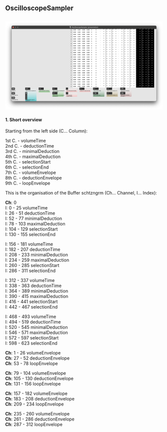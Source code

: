 ## **OscilloscopeSampler**

![OscilloscopeSampler](resources/image_0.png)
----
#### **1. Short overview**  

Starting from the left side (C... Column):

1st C. - volumeTime  
2nd C. - deductionTime  
3rd C. - minimalDeduction  
4th C. - maximalDeduction  
5th C. - selectionStart  
6th C. - selectionEnd  
7th C. - volumeEnvelope  
8th C. - deductionEnvelope  
9th C. - loopEnvelope  
    
    
This is the organisation of the Buffer schtzngrm (Ch... Channel, I... Index):

**Ch**: 0  
I: 0 - 25 volumeTime  
I: 26 - 51 deductionTime  
I: 52 - 77 minimalDeduction  
I: 78 - 103 maximalDeduction  
I: 104 - 129 selectionStart  
I: 130 - 155 selectionEnd  

I: 156 - 181 volumeTime  
I: 182 - 207 deductionTime  
I: 208 - 233 minimalDeduction  
I: 234 - 259 maximalDeduction  
I: 260 - 285 selectionStart  
I: 286 - 311 selectionEnd  

I: 312 - 337 volumeTime  
I: 338 - 363 deductionTime  
I: 364 - 389 minimalDeduction  
I: 390 - 415 maximalDeduction  
I: 416 - 441 selectionStart   
I: 442 - 467 selectionEnd  

I: 468 - 493 volumeTime  
I: 494 - 519 deductionTime  
I: 520 - 545 minimalDeduction  
I: 546 - 571 maximalDeduction  
I: 572 - 597 selectionStart  
I: 598 - 623 selectionEnd  

**Ch**: 1 - 26 volumeEnvelope  
**Ch**: 27 - 52 deductionEnvelope  
**Ch**: 53 - 78 loopEnvelope  

**Ch**: 79 - 104 volumeEnvelope  
**Ch**: 105 - 130 deductionEnvelope  
**Ch**: 131 - 156 loopEnvelope  

**Ch**: 157 - 182 volumeEnvelope  
**Ch**: 183 - 208 deductionEnvelope  
**Ch**: 209 - 234 loopEnvelope  

**Ch**: 235 - 260 volumeEnvelope  
**Ch**: 261 - 286 deductionEnvelope  
**Ch**: 287 - 312 loopEnvelope  
